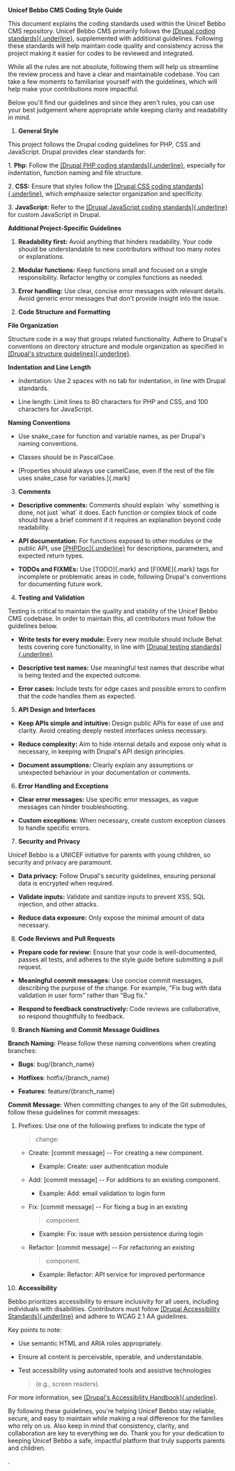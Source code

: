 **Unicef Bebbo CMS Coding Style Guide**

This document explains the coding standards used within the Unicef Bebbo
CMS repository. Unicef Bebbo CMS primarily follows the [[Drupal coding
standards]{.underline}](https://www.drupal.org/docs/develop/standards),
supplemented with additional guidelines. Following these standards will
help maintain code quality and consistency across the project making it
easier for codes to be reviewed and integrated.

While all the rules are not absolute, following them will help us
streamline the review process and have a clear and maintainable
codebase. You can take a few moments to familiarise yourself with the
guidelines, which will help make your contributions more impactful.

Below you\'ll find our guidelines and since they aren\'t rules, you can
use your best judgement where appropriate while keeping clarity and
readability in mind.

1.  **General Style**

This project follows the Drupal coding guidelines for PHP, CSS and
JavaScript. Drupal provides clear standards for:

1\. **Php**: Follow the [[Drupal PHP coding
standards]{.underline}](https://www.drupal.org/docs/develop/standards/php),
especially for indentation, function naming and file structure.

2\. **CSS:** Ensure that styles follow the [[Drupal CSS coding
standards]{.underline}](https://www.drupal.org/docs/develop/standards/css),
which emphasize selector organization and specificity.

3\. **JavaScript:** Refer to the [[Drupal JavaScript coding
standards]{.underline}](https://www.drupal.org/docs/develop/standards/javascript-coding-standards)
for custom JavaScript in Drupal.

**Additional Project-Specific Guidelines**

1.  **Readability first:** Avoid anything that hinders readability. Your
    code should be understandable to new contributors without too many
    notes or explanations.

2.  **Modular functions:** Keep functions small and focused on a single
    responsibility. Refactor lengthy or complex functions as needed.

3.  **Error handling:** Use clear, concise error messages with relevant
    details. Avoid generic error messages that don't provide insight
    into the issue.

<!-- -->

2.  **Code Structure and Formatting**

**File Organization**

Structure code in a way that groups related functionality. Adhere to
Drupal's conventions on directory structure and module organization as
specified in [[Drupal\'s structure
guidelines]{.underline}](https://www.drupal.org/docs/understanding-drupal/directory-structure).

**Indentation and Line Length**

- Indentation: Use 2 spaces with no tab for indentation, in line with
  Drupal standards.

- Line length: Limit lines to 80 characters for PHP and CSS, and 100
  characters for JavaScript.

**Naming Conventions**

- Use snake_case for function and variable names, as per Drupal\'s
  naming conventions.

- Classes should be in PascalCase.

- [Properties should always use camelCase, even if the rest of the file
  uses snake_case for variables.]{.mark}

3.  **Comments**

- **Descriptive comments:** Comments should explain \`why\` something is
  done, not just \`what\` it does. Each function or complex block of
  code should have a brief comment if it requires an explanation beyond
  code readability.

- **API documentation:** For functions exposed to other modules or the
  public API, use
  [[PHPDoc]{.underline}](https://docs.phpdoc.org/guide/references/phpdoc/tags/api.html)
  for descriptions, parameters, and expected return types.

- **TODOs and FIXMEs:** Use [TODO]{.mark} and [FIXME]{.mark} tags for
  incomplete or problematic areas in code, following Drupal's
  conventions for documenting future work.

4.  **Testing and Validation**

Testing is critical to maintain the quality and stability of the Unicef
Bebbo CMS codebase. In order to maintain this, all contributors must
follow the guidelines below.

- **Write tests for every module:** Every new module should include
  Behat tests covering core functionality, in line with [[Drupal testing
  standards]{.underline}](https://www.drupal.org/docs/7/automated-testing-for-drupal-7).

- **Descriptive test names:** Use meaningful test names that describe
  what is being tested and the expected outcome.

- **Error cases:** Include tests for edge cases and possible errors to
  confirm that the code handles them as expected.

5.  **API Design and Interfaces**

- **Keep APIs simple and intuitive:** Design public APIs for ease of use
  and clarity. Avoid creating deeply nested interfaces unless necessary.

- **Reduce complexity:** Aim to hide internal details and expose only
  what is necessary, in keeping with Drupal's API design principles.

- **Document assumptions:** Clearly explain any assumptions or
  unexpected behaviour in your documentation or comments.

6.  **Error Handling and Exceptions**

- **Clear error messages:** Use specific error messages, as vague
  messages can hinder troubleshooting.

- **Custom exceptions:** When necessary, create custom exception classes
  to handle specific errors.

7.  **Security and Privacy**

Unicef Bebbo is a UNICEF initiative for parents with young children, so
security and privacy are paramount.

- **Data privacy:** Follow Drupal's security guidelines, ensuring
  personal data is encrypted when required.

- **Validate inputs:** Validate and sanitize inputs to prevent XSS, SQL
  injection, and other attacks.

- **Reduce data exposure:** Only expose the minimal amount of data
  necessary.

8.  **Code Reviews and Pull Requests**

- **Prepare code for review:** Ensure that your code is well-documented,
  passes all tests, and adheres to the style guide before submitting a
  pull request.

- **Meaningful commit messages:** Use concise commit messages,
  describing the purpose of the change. For example, "Fix bug with data
  validation in user form" rather than "Bug fix."

- **Respond to feedback constructively:** Code reviews are
  collaborative, so respond thoughtfully to feedback.

9.  **Branch Naming and Commit Message Guidlines**

**Branch Naming:** Please follow these naming conventions when creating
branches:

- **Bugs**: bug/{branch_name}

- **Hotfixes**: hotfix/{branch_name}

- **Features**: feature/{branch_name}

**Commit Message:** When committing changes to any of the Git
submodules, follow these guidelines for commit messages:

1.  Prefixes: Use one of the following prefixes to indicate the type of
    > change:

    - Create: \[commit message\] -- For creating a new component.

      - Example: Create: user authentication module

    - Add: \[commit message\] -- For additions to an existing component.

      - Example: Add: email validation to login form

    - Fix: \[commit message\] -- For fixing a bug in an existing
      > component.

      - Example: Fix: issue with session persistence during login

    - Refactor: \[commit message\] -- For refactoring an existing
      > component.

      - Example: Refactor: API service for improved performance

<!-- -->

10. **Accessibility**

Bebbo prioritizes accessibility to ensure inclusivity for all users,
including individuals with disabilities. Contributors must follow
[[Drupal Accessibility
Standards]{.underline}](https://www.drupal.org/about/features/accessibility)
and adhere to WCAG 2.1 AA guidelines.

Key points to note:

- Use semantic HTML and ARIA roles appropriately.

- Ensure all content is perceivable, operable, and understandable.

- Test accessibility using automated tools and assistive technologies
  > (e.g., screen readers).

For more information, see [[Drupal\'s Accessibility
Handbook]{.underline}](https://www.drupal.org/docs/accessibility/drupal-accessibility-features).

By following these guidelines, you're helping Unicef Bebbo stay
reliable, secure, and easy to maintain while making a real difference
for the families who rely on us. Also keep in mind that consistency,
clarity, and collaboration are key to everything we do. Thank you for
your dedication to keeping Unicef Bebbo a safe, impactful platform that
truly supports parents and children.

.
